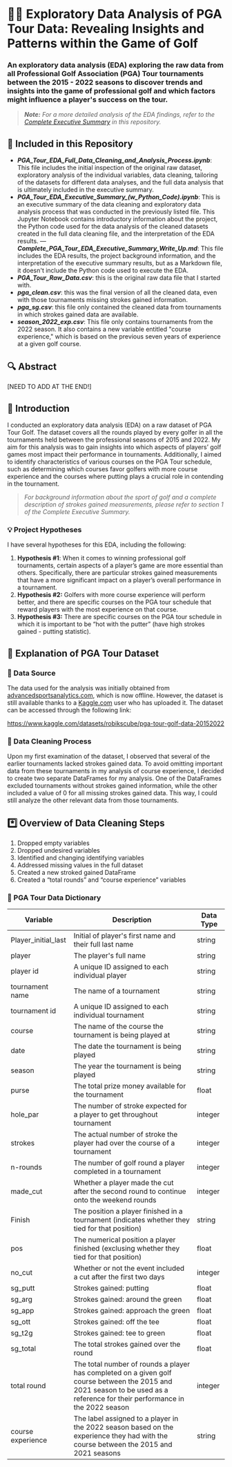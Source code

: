 # 🏌️‍♂️ Exploratory Data Analysis of PGA Tour Data: Revealing Insights and Patterns within the Game of Golf

### An exploratory data analysis (EDA) exploring the raw data from all Professional Golf Association (PGA) Tour tournaments between the 2015 - 2022 seasons to discover trends and insights into the game of professional golf and which factors might influence a player's success on the tour.

> ***Note:** For a more detailed analysis of the EDA findings, refer to the [Complete Executive Summary](Complete_Execitive_Summary_of_PGA_Tour_EDA.md) in this repository.*

## 📂 Included in this Repository

- ***PGA_Tour_EDA_Full_Data_Cleaning_and_Analysis_Process.ipynb***: This file includes the initial inspection of the original raw dataset, exploratory analysis of the individual variables, data cleaning, tailoring of the datasets for different data analyses, and the full data analysis that is ultimately included in the executive summary.
- ***PGA_Tour_EDA_Executive_Summary_(w_Python_Code).ipynb***: This is an executive summary of the data cleaning and exploratory data analysis process that was conducted in the previously listed file. This Jupyter Notebook contains introductory information about the project, the Python code used for the data analysis of the cleaned datasets created in the full data cleaning file, and the interpretation of the EDA results.
—***Complete_PGA_Tour_EDA_Executive_Summary_Write_Up.md***: This file includes the EDA results, the project background information, and the interpretation of the executive summary results, but as a Markdown file, it doesn't include the Python code used to execute the EDA.
- ***PGA_Tour_Raw_Data.csv***: this is the original raw data file that I started with.
- ***pga_clean.csv***: this was the final version of all the cleaned data, even with those tournaments missing strokes gained information.
- ***pga_sg.csv***: this file only contained the cleaned data from tournaments in which strokes gained data are available.
- ***season_2022_exp.csv***: This file only contains tournaments from the 2022 season. It also contains a new variable entitled "course experience," which is based on the previous seven years of experience at a given golf course.

## 🔍 Abstract

[NEED TO ADD AT THE END!]

## 🧭 Introduction

I conducted an exploratory data analysis (EDA) on a raw dataset of PGA Tour Golf. The dataset covers all the rounds played by every golfer in all the tournaments held between the professional seasons of 2015 and 2022. My aim for this analysis was to gain insights into which aspects of players’ golf games most impact their performance in tournaments. Additionally, I aimed to identify characteristics of various courses on the PGA Tour schedule, such as determining which courses favor golfers with more course experience and the courses where putting plays a crucial role in contending in the tournament.

> _For background information about the sport of golf and a complete description of strokes gained measurements, please refer to section 1 of the Complete Executive Summary._

### 💡 Project Hypotheses
I have several hypotheses for this EDA, including the following:

1. **Hypothesis #1**: When it comes to winning professional golf tournaments, certain aspects of a player’s game are more essential than others. Specifically, there are particular strokes gained measurements that have a more significant impact on a player’s overall performance in a tournament.
2. **Hypothesis #2:** Golfers with more course experience will perform better, and there are specific courses on the PGA tour schedule that reward players with the most experience on that course. 
3. **Hypothesis #3:** There are specific courses on the PGA tour schedule in which it is important to be “hot with the putter” (have high strokes gained - putting statistic).

## 🧱 Explanation of PGA Tour Dataset

### 🔗 Data Source

The data used for the analysis was initially obtained from [advancedsportsanalytics.com](http://advancedsportsanalytics.com/), which is now offline. However, the dataset is still available thanks to a [Kaggle.com](http://kaggle.com/) user who has uploaded it. The dataset can be accessed through the following link:

https://www.kaggle.com/datasets/robikscube/pga-tour-golf-data-20152022

### 🧹 Data Cleaning Process

Upon my first examination of the dataset, I observed that several of the earlier tournaments lacked strokes gained data. To avoid omitting important data from these tournaments in my analysis of course experience, I decided to create two separate DataFrames for my analysis. One of the DataFrames excluded tournaments without strokes gained information, while the other included a value of 0 for all missing strokes gained data. This way, I could still analyze the other relevant data from those tournaments.

## *️⃣ Overview of Data Cleaning Steps

1. Dropped empty variables
2. Dropped undesired variables
3. Identified and changing identifying variables
4. Addressed missing values in the full dataset
5. Created a new stroked gained DataFrame
6. Created a “total rounds” and “course experience” variables

### 📘 PGA Tour Data Dictionary

| Variable | Description | Data Type |
| --- | --- | --- |
| Player_initial_last | Initial of player's first name and their full last name | string |
| player | The player's full name | string |
| player id | A unique ID assigned to each individual player | string |
| tournament name | The name of a tournament | string |
| tournament id | A unique ID assigned to each individual tournament | string |
| course | The name of the course the tournament is being played at | string |
| date | The date the tournament is being played | string |
| season | The year the tournament is being played | string |
| purse | The total prize money available for the tournament | float |
| hole_par | The number of stroke expected for a player to get throughout tournament | integer |
| strokes | The actual number of stroke the player had over the course of a tournament | integer |
| n-rounds | The number of golf round a player completed in a tournament | integer |
| made_cut | Whether a player made the cut after the second round to continue onto the weekend rounds | integer |
| Finish | The position a player finished in a tournament (indicates whether they tied for that position) | string |
| pos | The numerical position a player finished (exclusing whether they tied for that position) | float |
| no_cut | Whether or not the event included a cut after the first two days | integer |
| sg_putt | Strokes gained: putting | float |
| sg_arg | Strokes gained: around the green | float |
| sg_app | Strokes gained: approach the green | float |
| sg_ott | Strokes gained: off the tee | float |
| sg_t2g | Strokes gained: tee to green | float |
| sg_total | The total strokes gained over the round | float |
| total round | The total number of rounds a player has completed on a given golf course between the 2015 and 2021 season to be used as a reference for their performance in the 2022 season | integer |
| course experience | The label assigned to a player in the 2022 season based on the experience they had with the course between the 2015 and 2021 seasons | string |


